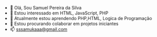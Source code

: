 - 👋 Olá, Sou Samuel Pereira da Silva
- 👀 Estou interessado em HTML, JavaScript, PHP
- 🌱 Atualmente estou aprendendo PHP,HTML, Logica de Programação
- 💞️ Estou procurando colaborar em projetos iniciantes
- 📫 sssamukaaa@gmail.com


